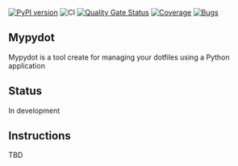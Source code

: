 [![PyPI version](https://badge.fury.io/py/mypydot.svg)](https://badge.fury.io/py/mypydot)
![CI](https://github.com/andres-ortizl/mypydot/actions/workflows/main.yml/badge.svg)
[![Quality Gate Status](https://sonarcloud.io/api/project_badges/measure?project=andres-ortizl_mypydot&metric=alert_status)](https://sonarcloud.io/summary/new_code?id=andres-ortizl_mypydot)
[![Coverage](https://sonarcloud.io/api/project_badges/measure?project=andres-ortizl_mypydot&metric=coverage)](https://sonarcloud.io/summary/new_code?id=andres-ortizl_mypydot)
[![Bugs](https://sonarcloud.io/api/project_badges/measure?project=andres-ortizl_mypydot&metric=bugs)](https://sonarcloud.io/summary/new_code?id=andres-ortizl_mypydot)
## Mypydot

Mypydot is a tool create for managing your dotfiles using a Python application

## Status

In development

## Instructions
TBD

